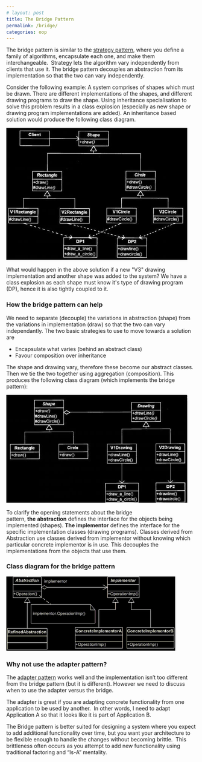 ```yaml
---
# layout: post
title: The Bridge Pattern
permalink: /bridge/
categories: oop
---
```

The bridge pattern is similar to the [strategy pattern](/strategy), where you define a family of algorithms, encapsulate each one, and make them interchangeable.  Strategy lets the algorithm vary independently from clients that use it. The bridge pattern decouples an abstraction from its implementation so that the two can vary independently.

Consider the following example: A system comprises of shapes which must be drawn. There are different implementations of the shapes, and different drawing programs to draw the shape. Using inheritance specialisation to solve this problem results in a class explosion (especially as new shape or drawing program implementations are added). An inheritance based solution would produce the following class diagram.

![Problem to be solved by bridge pattern](/assets/bridgePatternProblem.jpg)

What would happen in the above solution if a new "V3" drawing implementation and another shape was added to the system? We have a class explosion as each shape must know it's type of drawing program (DP), hence it is also tightly coupled to it.

### How the bridge pattern can help

We need to separate (decouple) the variations in abstraction (shape) from the variations in implementation (draw) so that the two can vary independantly. The two basic strategies to use to move towards a solution are

*   Encapsulate what varies (behind an abstract class)
*   Favour composition over inheritance

The shape and drawing vary, therefore these become our abstract classes. Then we tie the two together using aggregation (composition). This produces the following class diagram (which implements the bridge pattern):

![bridge pattern solution](/assets/bridgePatternExample.jpg)

To clarify the opening statements about the bridge pattern, **the** **abstraction** defines the interface for the objects being implemented (shapes). **The implementor** defines the interface for the specific implementation classes (drawing programs). Classes derived from Abstraction use classes derived from implementor without knowing which particular concrete implementor is in use. This decouples the implementations from the objects that use them.

### Class diagram for the bridge pattern

![The bridge pattern](/assets/bridgePattern.png)

### Why not use the adapter pattern?

The [adapter pattern](/adapter) works well and the implementation isn’t too different from the bridge pattern (but it is different). However we need to discuss when to use the adapter versus the bridge.

The adapter is great if you are adapting concrete functionality from one application to be used by another.  In other words, I need to adapt Application A so that it looks like it is part of Application B.

The Bridge pattern is better suited for designing a system where you expect to add additional functionality over time, but you want your architecture to be flexible enough to handle the changes without becoming brittle.  This brittleness often occurs as you attempt to add new functionality using traditional factoring and “Is-A” mentality.
